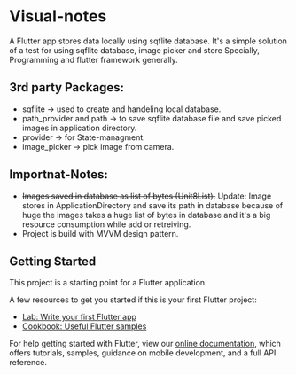 # Visual-notes

A Flutter app stores data locally using sqflite database. It's a simple solution of a test for using sqflite database, image picker and store Specially, Programming and flutter framework generally.

## 3rd party Packages:
- sqflite -> used to create and handeling local database.
- path_provider and path -> to save sqflite database file and save picked images in application directory.
- provider -> for State-managment.
- image_picker ->  pick image from camera.

## Importnat-Notes:
- ~~Images saved in database as list of bytes (Unit8List).~~
   Update: Image stores in ApplicationDirectory and save its path in database because of huge the images takes a huge list of bytes in database and it's a big resource consumption while add or retreiving.
- Project is build with MVVM design pattern.

## Getting Started

This project is a starting point for a Flutter application.

A few resources to get you started if this is your first Flutter project:

- [Lab: Write your first Flutter app](https://flutter.dev/docs/get-started/codelab)
- [Cookbook: Useful Flutter samples](https://flutter.dev/docs/cookbook)

For help getting started with Flutter, view our
[online documentation](https://flutter.dev/docs), which offers tutorials,
samples, guidance on mobile development, and a full API reference.
